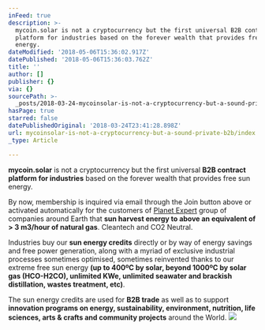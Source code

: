 ```yaml
---
inFeed: true
description: >-
  mycoin.solar is not a cryptocurrency but the first universal B2B contract
  platform for industries based on the forever wealth that provides free sun
  energy.
dateModified: '2018-05-06T15:36:02.917Z'
datePublished: '2018-05-06T15:36:03.762Z'
title: ''
author: []
publisher: {}
via: {}
sourcePath: >-
  _posts/2018-03-24-mycoinsolar-is-not-a-cryptocurrency-but-a-sound-private-b2b.md
hasPage: true
starred: false
datePublishedOriginal: '2018-03-24T23:41:28.898Z'
url: mycoinsolar-is-not-a-cryptocurrency-but-a-sound-private-b2b/index.html
_type: Article

---
```

**mycoin.solar** is not a cryptocurrency but the first universal **B2B contract platform for industries** based on the forever wealth that provides free sun energy.

By now, membership is inquired via email through the Join button above or activated automatically for the customers of [Planet Expert][0] group of companies around Earth that **sun harvest energy to above an equivalent of \> 3 m3/hour of natural gas**. Cleantech and CO2 Neutral.

Industries buy our **sun energy credits** directly or by way of energy savings and free power generation, along with a myriad of exclusive industrial processes sometimes optimised, sometimes reinvented thanks to our extreme free sun energy **(up to 400ºC by solar, beyond 1000ºC by solar gas (HCO-H2CO), unlimited KWe, unlimited seawater and brackish distillation, wastes treatment, etc)**.

The sun energy credits are used for **B2B trade** as well as to support **innovation programs on energy, sustainability, environment, nutrition, life sciences, arts & crafts and community projects** around the World.
![](https://s3-us-west-2.amazonaws.com/the-grid-img/p/dba87c0654c95969709407fc79399d967d93983d.jpg)

[0]: http://planet.expert/ "Planet Expert"